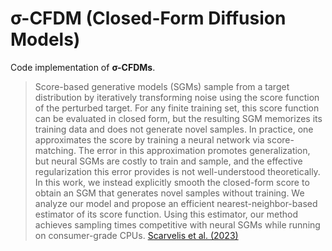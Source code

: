 # σ-CFDM (Closed-Form Diffusion Models)

Code implementation of **σ-CFDMs**.
>Score-based generative models (SGMs) sample from a target distribution by iteratively transforming noise using the score function of the perturbed target.
>For any finite training set, this score function can be evaluated in closed form, but the resulting SGM memorizes its training data and does not generate novel samples.
>In practice, one approximates the score by training a neural network via score-matching.
>The error in this approximation promotes generalization, but neural SGMs are costly to train and sample, and the effective regularization this error provides is not well-understood theoretically.
>In this work, we instead explicitly smooth the closed-form score to obtain an SGM that generates novel samples without training.
>We analyze our model and propose an efficient nearest-neighbor-based estimator of its score function.
>Using this estimator, our method achieves sampling times competitive with neural SGMs while running on consumer-grade CPUs.
>[Scarvelis et al. (2023)](https://arxiv.org/abs/2310.12395)
